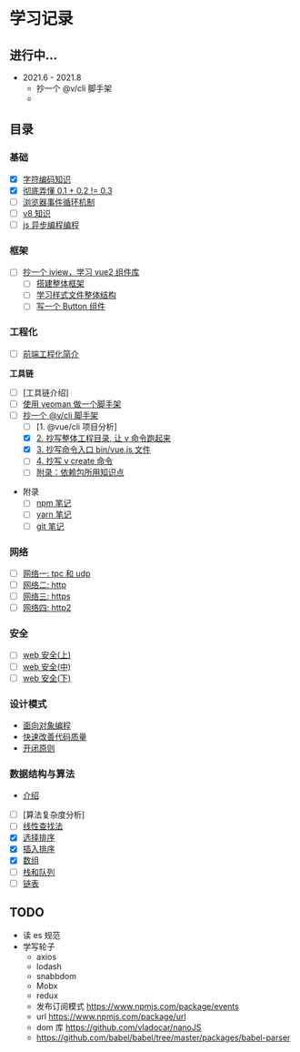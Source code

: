 # 学习记录

## 进行中...

- 2021.6 - 2021.8 
  - 抄一个 @v/cli 脚手架
  - 

## 目录

### 基础

- [x] [字符编码知识](./docs/basic/encode.md)
- [x] [彻底弄懂 0.1 + 0.2 != 0.3](./docs/basic/ieee754.md)
- [ ] [浏览器事件循环机制](./docs/browser/eventloop.md)
- [ ] [v8 知识](./docs/browser/v8.md)
- [ ] [js 异步编程编程](./docs/javascript/async.md)

### 框架

- [ ] [抄一个 iview，学习 vue2 组件库](./vue/iview/README.md)
  - [ ] [搭建整体框架](./vue/iview/docs/01.md)
  - [ ] [学习样式文件整体结构](./vue/iview/docs/02.md)
  - [ ] [写一个 Button 组件](./vue/iview/docs/03.md)

### 工程化

- [ ] [前端工程化简介](./engineering/README.md)

**工具链**

- [ ] [工具链介绍]
- [ ] [使用 yeoman 做一个脚手架]()
- [ ] [抄一个 @v/cli 脚手架](./engineering/v-cli/README.md)
  - [ ] [1. @vue/cli 项目分析]
  - [x] [2. 抄写整体工程目录, 让 v 命令跑起来](./engineering/v-cli/docs/02.md)
  - [x] [3. 抄写命令入口 bin/vue.js 文件](./engineering/v-cli/docs/03.md)
  - [ ] [4. 抄写 v create 命令](./engineering/v-cli/docs/04.md)
  - [ ] [附录：依赖包所用知识点](./engineering/v-cli/ex.md)
- 附录
  - [ ] [npm 笔记](./engineering/docs/npm.md)
  - [ ] [yarn 笔记](./engineering/docs/npm.md)
  - [ ] [git 笔记](./engineering/docs/npm.md)

### 网络

- [ ] [网络一: tpc 和 udp](./docs/network/https.md)
- [ ] [网络二: http](./docs/network/http.md)
- [ ] [网络三: https](./docs/network/https.md)
- [ ] [网络四: http2](./docs/network/http2.md)

### 安全

- [ ] [web 安全(上)](./docs/safe/index.md)
- [ ] [web 安全(中)](./docs/safe/csrf.md)
- [ ] [web 安全(下)](./docs/safe/other.md)

### 设计模式

- [面向对象编程](./design-patterns/docs/oop.md)
- [快速改善代码质量](./design-patterns/docs/03.md)
- [开闭原则](./design-patterns/src/16/README.md)


### 数据结构与算法

- [介绍](./algo/README.md)
- [ ] [算法复杂度分析]
- [ ] [线性查找法](./algo/src/02-Linear-Search/README.md)
- [x] [选择排序](./algo/src/03-Selection-Sort/README.md)
- [x] [插入排序](./algo/src/04-Insertion-Sort/README.md)
- [x] [数组](./algo/src/05-Arrays/README.md)
- [ ] [栈和队列](./algo/src/06-Stacks-and-Queues.md)
- [ ] [链表]()

## TODO 

- 读 es 规范
- 学写轮子
  - axios
  - lodash
  - snabbdom
  - Mobx
  - redux
  - 发布订阅模式 https://www.npmjs.com/package/events
  - url https://www.npmjs.com/package/url
  - dom 库 https://github.com/vladocar/nanoJS
  - https://github.com/babel/babel/tree/master/packages/babel-parser
